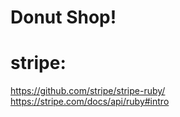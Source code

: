 # Donut Shop!

# stripe:

https://github.com/stripe/stripe-ruby/
https://stripe.com/docs/api/ruby#intro
